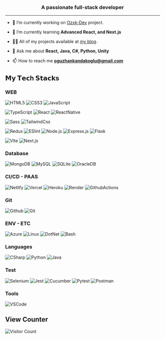 <h3 align="center">A passionate full-stack developer</h3>

<hr>

- 🔭 I’m currently working on [Ozxk-Dev](https://ozxk.dev) project.

- 🌱 I’m currently learning **Advanced React, and Next.js**

- 👨‍💻 All of my projects available at [my blog](https://ozxk.dev).

- 💬 Ask me about **React, Java, C#, Python, Unity**

- 📫 How to reach me **oguzhankandakoglu@gmail.com**


## 𝗠𝘆 𝗧𝗲𝗰h 𝗦𝘁𝗮𝗰𝗸s

### WEB
![HTML5](https://img.shields.io/badge/-HTML5-%23E44D27?style=flat-square&logo=html5&logoColor=ffffff)
![CSS3](https://img.shields.io/badge/-CSS3-%231572B6?style=flat-square&logo=css3)
![JavaScript](https://img.shields.io/badge/-JavaScript-%23F7DF1C?style=flat-square&logo=javascript&logoColor=000000&labelColor=%23F7DF1C&color=%23FFCE5A)

![TypeScript](https://img.shields.io/badge/-TypeScript-007ACC?style=flat-square&logo=typescript&logoColor=white)
![React](https://img.shields.io/badge/-React-%23282C34?style=flat-square&logo=react)
![ReactNative](https://img.shields.io/badge/-React%20Native-%2320232a?style=flat-square&logo=react&logoColor=61dbfb)

![Sass](https://img.shields.io/badge/-Sass-%23CC6699?style=flat-square&logo=sass&logoColor=ffffff)
![TailwindCss](https://img.shields.io/badge/-TailwindCss-%231a202c?style=flat-square&logo=tailwind-css)

![Redux](https://img.shields.io/badge/-Redux-%23764ABC?style=flat-square&logo=redux&logoColor=ffffff)
![ESlint](https://img.shields.io/badge/-ESLint-%234B32C3?style=flat-square&logo=eslint)
![Node.js](https://img.shields.io/badge/-Node.js-%2343853D?style=flat-square&logo=node.js&logoColor=ffffff)
![Express.js](https://img.shields.io/badge/-Express.js-%23006400?style=flat-square&logo=express&logoColor=ffffff)
![Flask](https://img.shields.io/badge/-Flask-%23000?style=flat-square&logo=flask&logoColor=ffffff)

![Vite](https://img.shields.io/badge/-Vite-%2361F7CF?style=flat-square&logo=vite&logoColor=000)
![Next.js](https://img.shields.io/badge/-Next.js-%23000000?style=flat-square&logo=next.js&logoColor=ffffff)

### Database
![MongoDB](https://img.shields.io/badge/-MongoDB-%2347A248?style=flat-square&logo=mongodb&logoColor=ffffff)
![MySQL](https://img.shields.io/badge/-MySQL-%234479A1?style=flat-square&logo=mysql&logoColor=ffffff)
![SQLite](https://img.shields.io/badge/-SQLite-%23005A9C?style=flat-square&logo=sqlite&logoColor=ffffff)
![OracleDB](https://img.shields.io/badge/-OracleDB-%23E85D00?style=flat-square&logo=oracledb&logoColor=ffffff)

### CI/CD - PAAS
![Netlify](https://img.shields.io/badge/-Netlify-%2300C7B7?style=flat-square&logo=netlify&logoColor=ffffff)
![Vercel](https://img.shields.io/badge/-Vercel-%23ffffff?style=flat-square&logo=vercel&logoColor=000000)
![Heroku](https://img.shields.io/badge/-Heroku-purple?style=flat-square&logo=heroku&logoColor=ffffff)
![Render](https://img.shields.io/badge/-Render.com-%230070BA?style=flat-square&logo=render&logoColor=ffffff.)
![GithubActions](https://img.shields.io/badge/-GitHub%20Actions-%23181717?style=flat-square&logo=github&logoColor=ffffff)

### Git
![Github](https://img.shields.io/badge/-GitHub-%23181717?style=flat-square&logo=github&logoColor=ffffff)
![Git](https://img.shields.io/badge/-Git-%23F05032?style=flat-square&logo=git&logoColor=%23ffffff)

### ENV - ETC
![Azure](https://img.shields.io/badge/-Azure-%234B83AF?style=flat-square&logo=azure&logoColor=ffffff)
![Linux](https://img.shields.io/badge/-Linux-%23FCC624?style=flat-square&logo=linux&logoColor=000)
![DotNet](https://img.shields.io/badge/-.NET-%230078D7?style=flat-square&logo=.net&logoColor=ffffff)
![Bash](https://img.shields.io/badge/-Bash-%230078D4?style=flat-square&logo=bash&logoColor=ffffff)

### Languages
![CSharp](https://img.shields.io/badge/-C%23-%23178600?style=flat-square&logo=c-sharp&logoColor=ffffff)
![Python](https://img.shields.io/badge/-Python-%2314354C?style=flat-square&logo=python&logoColor=ffffff)
![Java](https://img.shields.io/badge/-Java-%23ED8B00?style=flat-square&logo=java&logoColor=ffffff)

### Test
![Selenium](https://img.shields.io/badge/-Selenium-%232FA44F?style=flat-square&logo=selenium&logoColor=ffffff)
![Jest](https://img.shields.io/badge/-Jest-%23C21325?style=flat-square&logo=jest&logoColor=ffffff)
![Cucumber](https://img.shields.io/badge/-Cucumber-%23004880?style=flat-square&logo=cucumber&logoColor=ffffff)
![Pytest](https://img.shields.io/badge/-PyTest-%230F7017?style=flat-square&logo=pytest&logoColor=ffffff)
![Postman](https://img.shields.io/badge/-Postman-%235779A3?style=flat-square&logo=postman&logoColor)

### Tools
![VSCode](https://img.shields.io/badge/-Visual%20Studio%20Code-%23007ACC?style=flat-square&logo=visual-studio-code&logoColor=ffffff)

## View Counter
![Visitor Count](https://profile-counter.glitch.me/{Ouzx}/count.svg)
